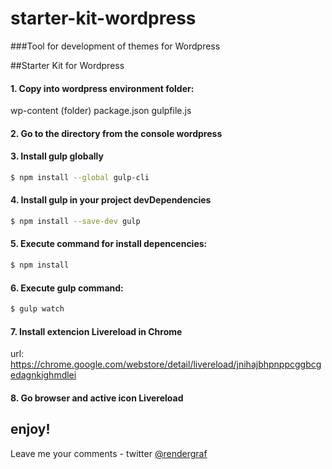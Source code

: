 # starter-kit-wordpress
###Tool for development of themes for Wordpress

##Starter Kit for Wordpress

#### 1. Copy into wordpress environment folder:
wp-content (folder)
package.json
gulpfile.js

#### 2. Go to the directory from the console wordpress

#### 3. Install gulp globally

```sh
$ npm install --global gulp-cli
```

#### 4. Install gulp in your project devDependencies

```sh
$ npm install --save-dev gulp
```

#### 5. Execute command for install depencencies: 

```sh
$ npm install
```

#### 6. Execute gulp command:

```sh
$ gulp watch
```

#### 7. Install extencion Livereload in Chrome
url: https://chrome.google.com/webstore/detail/livereload/jnihajbhpnppcggbcgedagnkighmdlei

#### 8. Go browser and active icon Livereload

## enjoy!

Leave me your comments -  twitter [@rendergraf](https://twitter.com/Rendergraf)
